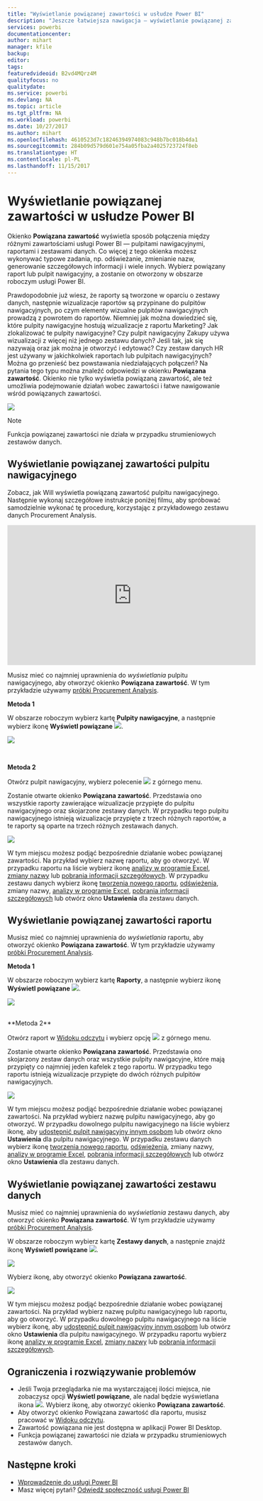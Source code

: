 ```yaml
---
title: "Wyświetlanie powiązanej zawartości w usłudze Power BI"
description: "Jeszcze łatwiejsza nawigacja — wyświetlanie powiązanej zawartości w pulpitach nawigacyjnych, raportach i zestawach danych"
services: powerbi
documentationcenter: 
author: mihart
manager: kfile
backup: 
editor: 
tags: 
featuredvideoid: B2vd4MQrz4M
qualityfocus: no
qualitydate: 
ms.service: powerbi
ms.devlang: NA
ms.topic: article
ms.tgt_pltfrm: NA
ms.workload: powerbi
ms.date: 10/27/2017
ms.author: mihart
ms.openlocfilehash: 4610523d7c18246394974083c948b7bc018b4da1
ms.sourcegitcommit: 284b09d579d601e754a05fba2a4025723724f8eb
ms.translationtype: HT
ms.contentlocale: pl-PL
ms.lasthandoff: 11/15/2017
---
```

# <a name="view-related-content-in-power-bi-service"></a>Wyświetlanie powiązanej zawartości w usłudze Power BI
Okienko **Powiązana zawartość** wyświetla sposób połączenia między różnymi zawartościami usługi Power BI — pulpitami nawigacyjnymi, raportami i zestawami danych.  Co więcej z tego okienka możesz wykonywać typowe zadania, np. odświeżanie, zmienianie nazw, generowanie szczegółowych informacji i wiele innych. Wybierz powiązany raport lub pulpit nawigacyjny, a zostanie on otworzony w obszarze roboczym usługi Power BI.   

Prawdopodobnie już wiesz, że raporty są tworzone w oparciu o zestawy danych, następnie wizualizacje raportów są przypinane do pulpitów nawigacyjnych, po czym elementy wizualne pulpitów nawigacyjnych prowadzą z powrotem do raportów. Niemniej jak można dowiedzieć się, które pulpity nawigacyjne hostują wizualizacje z raportu Marketing? Jak zlokalizować te pulpity nawigacyjne? Czy pulpit nawigacyjny Zakupy używa wizualizacji z więcej niż jednego zestawu danych? Jeśli tak, jak się nazywają oraz jak można je otworzyć i edytować? Czy zestaw danych HR jest używany w jakichkolwiek raportach lub pulpitach nawigacyjnych? Można go przenieść bez powstawania niedziałających połączeń? Na pytania tego typu można znaleźć odpowiedzi w okienku **Powiązana zawartość**.  Okienko nie tylko wyświetla powiązaną zawartość, ale też umożliwia podejmowanie działań wobec zawartości i łatwe nawigowanie wśród powiązanych zawartości.

![](media/service-related-content/power-bi-view-related-dashboard-new.png)

> [!NOTE]
> Funkcja powiązanej zawartości nie działa w przypadku strumieniowych zestawów danych.
> 
> 

## <a name="view-related-content-for-a-dashboard"></a>Wyświetlanie powiązanej zawartości pulpitu nawigacyjnego
Zobacz, jak Will wyświetla powiązaną zawartość pulpitu nawigacyjnego. Następnie wykonaj szczegółowe instrukcje poniżej filmu, aby spróbować samodzielnie wykonać tę procedurę, korzystając z przykładowego zestawu danych Procurement Analysis.

<iframe width="560" height="315" src="https://www.youtube.com/embed/B2vd4MQrz4M#t=3m05s" frameborder="0" allowfullscreen></iframe>


Musisz mieć co najmniej uprawnienia do *wyświetlania* pulpitu nawigacyjnego, aby otworzyć okienko **Powiązana zawartość**. W tym przykładzie używamy [próbki Procurement Analysis](sample-procurement.md).

**Metoda 1**

W obszarze roboczym wybierz kartę **Pulpity nawigacyjne**, a następnie wybierz ikonę **Wyświetl powiązane** ![](media/service-related-content/power-bi-view-related-icon-new.png).

![](media/service-related-content/power-bi-view-related-dash-newer.png)

<br>

**Metoda 2**

Otwórz pulpit nawigacyjny, wybierz polecenie ![](media/service-related-content/power-bi-view-related-new.png) z górnego menu.

Zostanie otwarte okienko **Powiązana zawartość**. Przedstawia ono wszystkie raporty zawierające wizualizacje przypięte do pulpitu nawigacyjnego oraz skojarzone zestawy danych. W przypadku tego pulpitu nawigacyjnego istnieją wizualizacje przypięte z trzech różnych raportów, a te raporty są oparte na trzech różnych zestawach danych.

![](media/service-related-content/power-bi-view-related-dashboard-new.png)

W tym miejscu możesz podjąć bezpośrednie działanie wobec powiązanej zawartości.  Na przykład wybierz nazwę raportu, aby go otworzyć.  W przypadku raportu na liście wybierz ikonę [analizy w programie Excel](service-analyze-in-excel.md), [zmiany nazwy](service-rename.md) lub [pobrania informacji szczegółowych](service-insights.md). W przypadku zestawu danych wybierz ikonę [tworzenia nowego raportu](service-report-create-new.md), [odświeżenia](refresh-data.md), zmiany nazwy, [analizy w programie Excel](service-analyze-in-excel.md), [pobrania informacji szczegółowych](service-insights.md) lub otwórz okno **Ustawienia** dla zestawu danych.  

## <a name="view-related-content-for-a-report"></a>Wyświetlanie powiązanej zawartości raportu
Musisz mieć co najmniej uprawnienia do *wyświetlania* raportu, aby otworzyć okienko **Powiązana zawartość**. W tym przykładzie używamy [próbki Procurement Analysis](sample-procurement.md).

**Metoda 1**

W obszarze roboczym wybierz kartę **Raporty**, a następnie wybierz ikonę **Wyświetl powiązane** ![](media/service-related-content/power-bi-view-related-icon-new.png).

![](media/service-related-content/power-bi-view-related-report-newer.png)

<br>
**Metoda 2**

Otwórz raport w [Widoku odczytu](service-interact-with-a-report-in-reading-view.md) i wybierz opcję ![](media/service-related-content/power-bi-view-related-new.png) z górnego menu.

Zostanie otwarte okienko **Powiązana zawartość**. Przedstawia ono skojarzony zestaw danych oraz wszystkie pulpity nawigacyjne, które mają przypięty co najmniej jeden kafelek z tego raportu. W przypadku tego raportu istnieją wizualizacje przypięte do dwóch różnych pulpitów nawigacyjnych.

![](media/service-related-content/power-bi-view-related-report.png)

W tym miejscu możesz podjąć bezpośrednie działanie wobec powiązanej zawartości.  Na przykład wybierz nazwę pulpitu nawigacyjnego, aby go otworzyć.  W przypadku dowolnego pulpitu nawigacyjnego na liście wybierz ikonę, aby [udostępnić pulpit nawigacyjny innym osobom](service-share-dashboards.md) lub otwórz okno **Ustawienia** dla pulpitu nawigacyjnego. W przypadku zestawu danych wybierz ikonę [tworzenia nowego raportu](service-report-create-new.md), [odświeżenia](refresh-data.md), zmiany nazwy, [analizy w programie Excel](service-analyze-in-excel.md), [pobrania informacji szczegółowych](service-insights.md) lub otwórz okno **Ustawienia** dla zestawu danych.  

## <a name="view-related-content-for-a-dataset"></a>Wyświetlanie powiązanej zawartości zestawu danych
Musisz mieć co najmniej uprawnienia do *wyświetlania* zestawu danych, aby otworzyć okienko **Powiązana zawartość**. W tym przykładzie używamy [próbki Procurement Analysis](sample-procurement.md).

W obszarze roboczym wybierz kartę **Zestawy danych**, a następnie znajdź ikonę **Wyświetl powiązane** ![](media/service-related-content/power-bi-view-related-icon-new.png).

![](media/service-related-content/power-bi-view-related-dataset-newer.png)

Wybierz ikonę, aby otworzyć okienko **Powiązana zawartość**.

![](media/service-related-content/power-bi-datasets.png)

W tym miejscu możesz podjąć bezpośrednie działanie wobec powiązanej zawartości.  Na przykład wybierz nazwę pulpitu nawigacyjnego lub raportu, aby go otworzyć.  W przypadku dowolnego pulpitu nawigacyjnego na liście wybierz ikonę, aby [udostępnić pulpit nawigacyjny innym osobom](service-share-dashboards.md) lub otwórz okno **Ustawienia** dla pulpitu nawigacyjnego. W przypadku raportu wybierz ikonę [analizy w programie Excel](service-analyze-in-excel.md), [zmiany nazwy](service-rename.md) lub [pobrania informacji szczegółowych](service-insights.md).  

## <a name="limitations-and-troubleshooting"></a>Ograniczenia i rozwiązywanie problemów
* Jeśli Twoja przeglądarka nie ma wystarczającej ilości miejsca, nie zobaczysz opcji **Wyświetl powiązane**, ale nadal będzie wyświetlana ikona ![](media/service-related-content/power-bi-view-related-icon-new.png). Wybierz ikonę, aby otworzyć okienko **Powiązana zawartość**.
* Aby otworzyć okienko Powiązana zawartość dla raportu, musisz pracować w [Widoku odczytu](service-interact-with-a-report-in-reading-view.md).
* Zawartość powiązana nie jest dostępna w aplikacji Power BI Desktop.
* Funkcja powiązanej zawartości nie działa w przypadku strumieniowych zestawów danych.

## <a name="next-steps"></a>Następne kroki
* [Wprowadzenie do usługi Power BI](service-get-started.md)
* Masz więcej pytań? [Odwiedź społeczność usługi Power BI](http://community.powerbi.com/)

